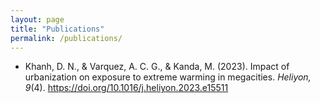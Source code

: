 ```yaml
---
layout: page
title: "Publications"
permalink: /publications/
---
```


<!-- # Scientific Publications -->

- Khanh, D. N., & Varquez, A. C. G., & Kanda, M. (2023). Impact of urbanization on exposure to extreme warming in megacities. *Heliyon, 9*(4). <https://doi.org/10.1016/j.heliyon.2023.e15511>
